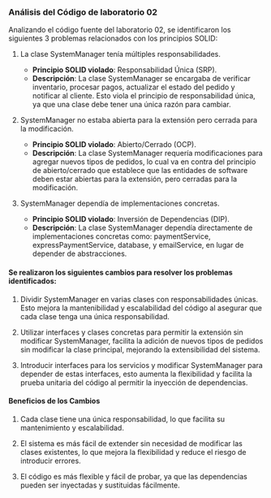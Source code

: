 ### Análisis del Código de laboratorio 02

Analizando el código fuente del laboratorio 02, se identificaron los siguientes  3 problemas relacionados con los principios SOLID:

1. La clase SystemManager tenía múltiples responsabilidades.
    - **Principio SOLID violado**: Responsabilidad Única (SRP).
    - **Descripción**: La clase SystemManager se encargaba de verificar inventario, procesar pagos, actualizar el estado del pedido y notificar al cliente. Esto viola el principio de responsabilidad única, ya que una clase debe tener una única razón para cambiar.

2. SystemManager no estaba abierta para la extensión pero cerrada para la modificación.
    - **Principio SOLID violado**: Abierto/Cerrado (OCP).
    - **Descripción**: La clase SystemManager requería modificaciones para agregar nuevos tipos de pedidos, lo cual va en contra del principio de abierto/cerrado que establece que las entidades de software deben estar abiertas para la extensión, pero cerradas para la modificación.

3. SystemManager dependía de implementaciones concretas.
    - **Principio SOLID violado**: Inversión de Dependencias (DIP).
    - **Descripción**: La clase SystemManager dependía directamente de implementaciones concretas como: paymentService, expressPaymentService, database, y emailService, en lugar de depender de abstracciones.

#### Se realizaron los siguientes cambios para resolver los problemas identificados:

1. Dividir SystemManager en varias clases con responsabilidades únicas. Esto mejora la mantenibilidad y escalabilidad del código al asegurar que cada clase tenga una única responsabilidad.

2. Utilizar interfaces y clases concretas para permitir la extensión sin modificar SystemManager, facilita la adición de nuevos tipos de pedidos sin modificar la clase principal, mejorando la extensibilidad del sistema.

3. Introducir interfaces para los servicios y modificar SystemManager para depender de estas interfaces, esto aumenta la flexibilidad y facilita la prueba unitaria del código al permitir la inyección de dependencias.

#### Beneficios de los Cambios

1. Cada clase tiene una única responsabilidad, lo que facilita su mantenimiento y escalabilidad.

2. El sistema es más fácil de extender sin necesidad de modificar las clases existentes, lo que mejora la flexibilidad y reduce el riesgo de introducir errores.

3. El código es más flexible y fácil de probar, ya que las dependencias pueden ser inyectadas y sustituidas fácilmente.
